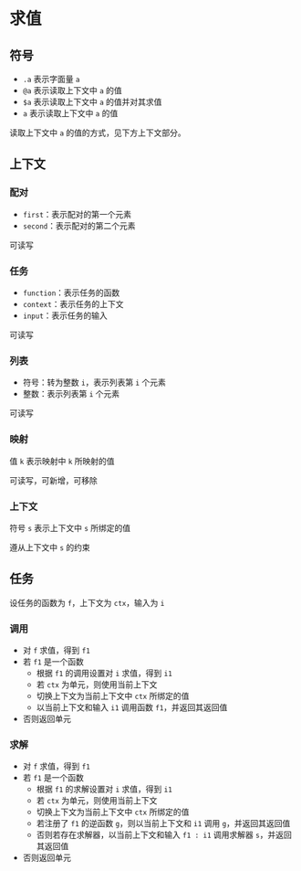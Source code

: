# 求值

## 符号

- `.a` 表示字面量 `a`
- `@a` 表示读取上下文中 `a` 的值
- `$a` 表示读取上下文中 `a` 的值并对其求值
- `a` 表示读取上下文中 `a` 的值

读取上下文中 `a` 的值的方式，见下方上下文部分。

## 上下文

### 配对

- `first`：表示配对的第一个元素
- `second`：表示配对的第二个元素

可读写

### 任务

- `function`：表示任务的函数
- `context`：表示任务的上下文
- `input`：表示任务的输入

可读写

### 列表

- 符号：转为整数 `i`，表示列表第 `i` 个元素
- 整数：表示列表第 `i` 个元素

可读写

### 映射

值 `k` 表示映射中 `k` 所映射的值

可读写，可新增，可移除

### 上下文

符号 `s` 表示上下文中 `s` 所绑定的值

遵从上下文中 `s` 的约束

## 任务

设任务的函数为 `f`，上下文为 `ctx`，输入为 `i`

### 调用

- 对 `f` 求值，得到 `f1`
- 若 `f1` 是一个函数
  - 根据 `f1` 的调用设置对 `i` 求值，得到 `i1`
  - 若 `ctx` 为单元，则使用当前上下文
  - 切换上下文为当前上下文中 `ctx` 所绑定的值
  - 以当前上下文和输入 `i1` 调用函数 `f1`，并返回其返回值
- 否则返回单元

### 求解

- 对 `f` 求值，得到 `f1`
- 若 `f1` 是一个函数
  - 根据 `f1` 的求解设置对 `i` 求值，得到 `i1`
  - 若 `ctx` 为单元，则使用当前上下文
  - 切换上下文为当前上下文中 `ctx` 所绑定的值
  - 若注册了 `f1` 的逆函数 `g`，则以当前上下文和 `i1` 调用 `g`，并返回其返回值
  - 否则若存在求解器，以当前上下文和输入 `f1 : i1` 调用求解器 `s`，并返回其返回值
- 否则返回单元
